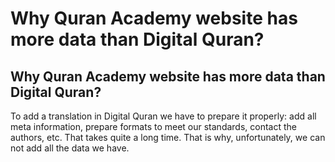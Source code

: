 # Why Quran Academy website has more data than Digital Quran?

## Why Quran Academy website has more data than Digital Quran?

To add a translation in Digital Quran we have to prepare it properly: add all meta information, prepare formats to meet our standards, contact the authors, etc. That takes quite a long time. That is why, unfortunately, we can not add all the data we have.

